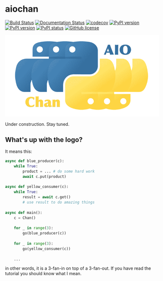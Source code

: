 # aiochan 

[![Build Status](https://travis-ci.com/zh217/aiochan.svg?branch=master)](https://travis-ci.com/zh217/aiochan)
[![Documentation Status](https://readthedocs.org/projects/aiochan/badge/?version=latest)](https://aiochan.readthedocs.io/en/latest/?badge=latest)
[![codecov](https://codecov.io/gh/zh217/aiochan/branch/master/graph/badge.svg)](https://codecov.io/gh/zh217/aiochan)
[![PyPI version](https://img.shields.io/pypi/v/aiochan.svg)](https://pypi.python.org/pypi/sanic/)
[![PyPI version](https://img.shields.io/pypi/pyversions/aiochan.svg)](https://pypi.python.org/pypi/sanic/)
[![PyPI status](https://img.shields.io/pypi/status/aiochan.svg)](https://pypi.python.org/pypi/aiochan/)
[![GitHub license](https://img.shields.io/github/license/zh217/aiochan.svg)](https://github.com/zh217/aiochan/blob/master/LICENSE)

![logo](logo.gif "aiochan logo")


Under construction. Stay tuned.

## What's up with the logo?

It means this:

```python
async def blue_producer(c):
    while True:
        product = ... # do some hard work
        await c.put(product)

async def yellow_consumer(c):
    while True:
        result = await c.get()
        # use result to do amazing things
        
async def main():
    c = Chan()

    for _ in range(3):
        go(blue_producer(c))

    for _ in range(3):
        go(yellow_consumer(c))

    ...

```

in other words, it is a 3-fan-in on top of a 3-fan-out. If you have read the tutorial you should know what I mean.